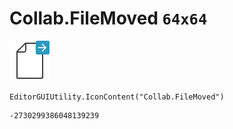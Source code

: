 # Collab.FileMoved `64x64`
<img src="/img/Collab.FileMoved.png" width=64 height=64>

``` CSharp
EditorGUIUtility.IconContent("Collab.FileMoved")
```
```
-2730299386048139239
```
